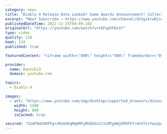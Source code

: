 ```yaml
---
category: news
title: "Diablo 4 Release Date Leaked! Game Awards Announcement! Collector's Edition!"
excerpt: "New? Subscribe → https://www.youtube.com/channel/UCkgikrwDjs4J4U8zdNBV4aA?sub_confirmation=1 ..."
publishedDateTime: 2022-11-25T04:09:10Z
originalUrl: "https://youtube.com/watch?v=tGFap5FEe1Y"
type: video
quality: 134
heat: 134
published: true

featuredContent: "<iframe width=\"800\" height=\"500\" frameborder=\"0\" src=\"https://www.youtube.com/embed/tGFap5FEe1Y\" allow=\"accelerometer; autoplay; encrypted-media; gyroscope; picture-in-picture\" allowfullscreen></iframe>"

provider:
  name: Bannik13
  domain: youtube.com

topics:
  - Diablo 4

images:
  - url: "https://www.youtube.com/img/desktop/supported_browsers/dinosaur.png"
    width: 1200
    height: 800
    isCached: true

secured: "G24F8mU5NTFg+xRnGVKqMqHMYyMnE6Sx11tLMTgXWjDR9Fkfr4nVY1+Ywu2pz9xhc0OYscUYkt0v/j48/ah1eD/jhNhH45A78BEROsxZbP2dIVDXMY5pfqfyLkDKapI12WqpOqUOjc5nr5si+39kYvI+JYlFwOyxZ4BlQW8cRqrWomX2nabjTXHZYBtySnTpBTDFW1Vpfo7CH0NOm2XcAaDkdQwnEN5kbWyueaNDmxVHT8vs4m9pqVJILNvClBaaTsDebtlBrFqoHXq7pWeVCv4efqEkiD61ye2sVYuwMwgnBhpfkvLi+0qwJUz0BZycsFAlHOA8NgNNGyYZLn8YsGjUNigwzQRD4w2kgQbsQzRLekMAQrbSivbCHbPrYx5wmysx5xcFNa3yKE9KX4cWF/1ErUZGUyVvurKblc4whWEZlZQZAHdejxjYM82YtYNj;2LlUeDksFBHU9+I+zhK3ng=="
---
```


